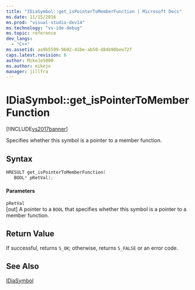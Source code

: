 ```yaml
---
title: "IDiaSymbol::get_isPointerToMemberFunction | Microsoft Docs"
ms.date: 11/15/2016
ms.prod: "visual-studio-dev14"
ms.technology: "vs-ide-debug"
ms.topic: reference
dev_langs: 
  - "C++"
ms.assetid: aa9b5599-9602-41be-ab50-d84b90bee72f
caps.latest.revision: 6
author: MikeJo5000
ms.author: mikejo
manager: jillfra
---
```

# IDiaSymbol::get_isPointerToMemberFunction
[!INCLUDE[vs2017banner](../../includes/vs2017banner.md)]

Specifies whether this symbol is a pointer to a member function.  
  
## Syntax  
  
```cpp  
HRESULT get_isPointerToMemberFunction(   
   BOOL* pRetVal);  
```  
  
#### Parameters  
 `pRetVal`  
 [out] A pointer to a `BOOL` that specifies whether this symbol is a pointer to a member function.  
  
## Return Value  
 If successful, returns `S_OK`; otherwise, returns `S_FALSE` or an error code.  
  
## See Also  
 [IDiaSymbol](../../debugger/debug-interface-access/idiasymbol.md)
